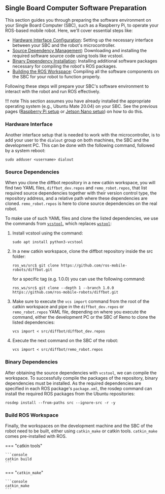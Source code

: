 ## Single Board Computer Software Preparation

This section guides you through preparing the software environment on your Single Board Computer (SBC), such as a Raspberry Pi, to operate your ROS-based mobile robot. Here, we'll cover essential steps like:

- [Hardware Interface Configuration](#hardware-interface): Setting up the necessary interface between your SBC and the robot's microcontroller.
- [Source Dependency Management](#source-dependencies): Downloading and installing the required software source code using tools like vcstool.
- [Binary Dependency Installation](#binary-dependencies): Installing additional software packages necessary for compiling the robot's ROS packages.
- [Building the ROS Workspace](#build-ros-workspace): Compiling all the software components on the SBC for your robot to function properly.

Following these steps will prepare your SBC's software environment to interact with the robot and run ROS effectively.

!!! note
    This section assumes you have already installed the appropriate operating system (e.g., Ubuntu Mate 20.04) on your SBC.
    See the previous pages ([Raspberry Pi setup](./rpi-setup.md) or [Jetson Nano setup](./jetson-nano-setup.md)) on how to do this.

### Hardware Interface

Another interface setup that is needed to work with the microcontroller, is to add your
user to the `dialout` group on both machines, the SBC and the development PC. This can
be done with the following command, followed by a system reboot:

```console
sudo adduser <username> dialout
```

### Source Dependencies

When you clone the diffbot repository in a new catkin workspace, you will find two
YAML files, `diffbot_dev.repos` and `remo_robot.repos`, that list required source
dependencies together with their version control type, the repository address, and a
relative path where these dependencies are cloned. `remo_robot.repos` is here to clone
source dependencies on the real robot.

To make use of such YAML files and clone the listed dependencies, we use the commands
from [`vcstool`](http://wiki.ros.org/vcstool), which replaces
[`wstool`](http://wiki.ros.org/wstool):

1. Install vcstool using the command:

    ```console
    sudo apt install python3-vcstool
    ```

2. In a new catkin workspace, clone the diffbot repository inside the src folder:

    ```console
    ros_ws/src$ git clone https://github.com/ros-mobile-robots/diffbot.git
    ```

    for a specific tag (e.g. 1.0.0) you can use the following command:

    ```console
    ros_ws/src$ git clone --depth 1 --branch 1.0.0 https://github.com/ros-mobile-robots/diffbot.git
    ```

3. Make sure to execute the `vcs import` command from the root of the catkin
workspace and pipe in the `diffbot_dev.repos` or `remo_robot.repos`
YAML file, depending on where you execute the command, either the development
PC or the SBC of Remo to clone the listed dependencies:

    ```console
    vcs import < src/diffbot/diffbot_dev.repos
    ```

4. Execute the next command on the SBC of the robot:
    
    ```console
    vcs import < src/diffbot/remo_robot.repos
    ```

### Binary Dependencies

After obtaining the source dependencies with `vcstool`, we can compile the workspace.
To successfully compile the packages of the repository, binary dependencies must be
installed. As the required dependencies are specified in each ROS package's `package.xml`, 
the rosdep command can install the required ROS packages from the Ubuntu repositories:

```console
rosdep install --from-paths src --ignore-src -r -y
```

### Build ROS Workspace

Finally, the workspaces on the development machine and the SBC of the robot need to
be built, either using `catkin_make` or catkin tools. `catkin_make` comes pre-installed with ROS.

=== "catkin tools"

    ```console
    catkin build
    ```

=== "`catkin_make`"
    
    ```console
    catkin_make
    ```
